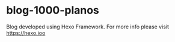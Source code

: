 # blog-1000-planos
Blog developed using Hexo Framework.
For more info please visit https://hexo.ioo
